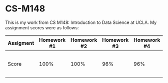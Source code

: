 # CS-M148

This is my work from CS M148: Introduction to Data Science at UCLA. My assignment scores were as follows:

Assigment | Homework #1 | Homework #2 | Homework #3 | Homework #4 | Homework #5 | Project #1 | Project # 2 | Project #3 |
--- | --- | --- | --- |--- |--- |--- |--- |--- 
Score | 100% | 100% | 96% | 96% | 91% | 100% | 100% | 100% (excluding extra credit) 
